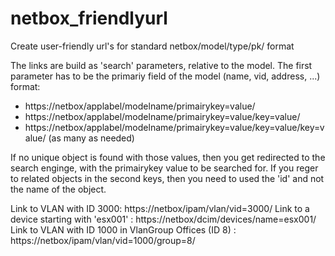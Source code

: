 # netbox_friendlyurl
Create user-friendly url's for standard netbox/model/type/pk/ format


The links are build as 'search' parameters, relative to the model. The first parameter has to be the primariy field of the model (name, vid, address, ...)
format: 
* https://netbox/applabel/modelname/primairykey=value/
* https://netbox/applabel/modelname/primairykey=value/key=value/
* https://netbox/applabel/modelname/primairykey=value/key=value/key=value/ (as many as needed)

If no unique object is found with those values, then you get redirected to the search enginge, with the primairykey value to be searched for.
If you reger to related objects in the second keys, then you need to used the 'id' and not the name of the object.

Link to VLAN with ID 3000: https://netbox/ipam/vlan/vid=3000/
Link to a device starting with 'esx001' : https://netbox/dcim/devices/name=esx001/
Link to VLAN with ID 1000 in VlanGroup Offices (ID 8) : https://netbox/ipam/vlan/vid=1000/group=8/
